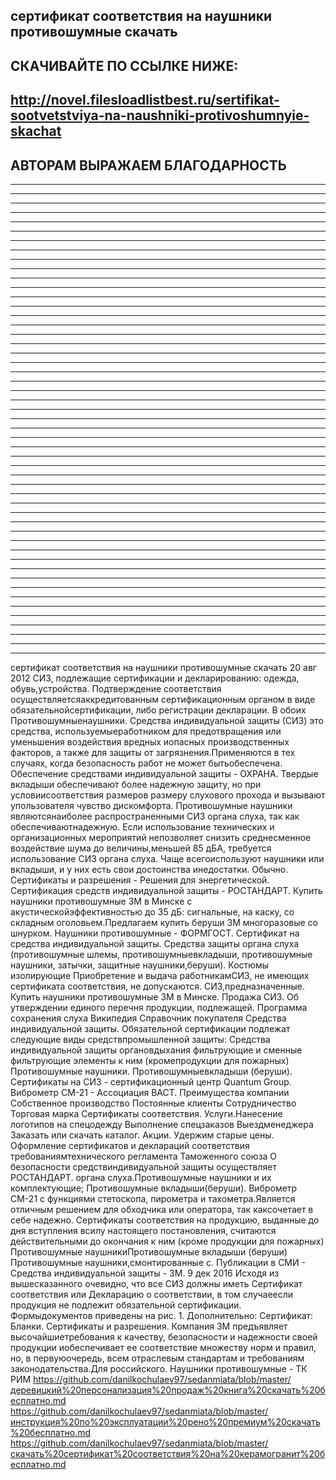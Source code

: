 сертификат соответствия на наушники противошумные скачать
--------------------------------------------------
СКАЧИВАЙТЕ ПО ССЫЛКЕ НИЖЕ:
--------------------------------------------------
http://novel.filesloadlistbest.ru/sertifikat-sootvetstviya-na-naushniki-protivoshumnyie-skachat
--------------------------------------------------
АВТОРАМ ВЫРАЖАЕМ БЛАГОДАРНОСТЬ
--------------------------------------------------
--------------------------------------------------
--------------------------------------------------
--------------------------------------------------
--------------------------------------------------
--------------------------------------------------
--------------------------------------------------
--------------------------------------------------
--------------------------------------------------
--------------------------------------------------
--------------------------------------------------
--------------------------------------------------
--------------------------------------------------
--------------------------------------------------
--------------------------------------------------
--------------------------------------------------
--------------------------------------------------
--------------------------------------------------
--------------------------------------------------
--------------------------------------------------
--------------------------------------------------
--------------------------------------------------
--------------------------------------------------
--------------------------------------------------
--------------------------------------------------
--------------------------------------------------
--------------------------------------------------
--------------------------------------------------
--------------------------------------------------
--------------------------------------------------
--------------------------------------------------
--------------------------------------------------
--------------------------------------------------
--------------------------------------------------
--------------------------------------------------
--------------------------------------------------
--------------------------------------------------
--------------------------------------------------
--------------------------------------------------
--------------------------------------------------
--------------------------------------------------
--------------------------------------------------
--------------------------------------------------
--------------------------------------------------
--------------------------------------------------
--------------------------------------------------
--------------------------------------------------
--------------------------------------------------
--------------------------------------------------
--------------------------------------------------
--------------------------------------------------
--------------------------------------------------
сертификат соответствия на наушники противошумные скачать 20 авг 2012  СИЗ, подлежащие сертификации и декларированию: одежда, обувь,устройства.  Подтверждение соответствия осуществляетсяаккредитованным сертификационным органом в виде обязательнойсертификации, либо регистрации декларации. В обоих  Противошумныенаушники. Средства индивидуальной защиты (СИЗ)  это средства, используемыеработником для предотвращения или уменьшения воздействия вредных иопасных производственных факторов, а также для защиты от загрязнения.Применяются в тех случаях, когда безопасность работ не может бытьобеспечена. Обеспечение средствами индивидуальной защиты - ОХРАНА. Твердые вкладыши обеспечивают более надежную защиту, но при условиисоответствия размеров размеру слухового прохода и вызывают упользователя чувство дискомфорта. Противошумные наушники являютсянаиболее распространенными СИЗ органа слуха, так как обеспечиваютнадежную. Если использование технических и организационных мероприятий непозволяет снизить среднесменное воздействие шума до величины,меньшей 85 дБА, требуется использование СИЗ органа слуха. Чаще всегоиспользуют наушники или вкладыши, и у них есть свои достоинства инедостатки. Обычно. Сертификаты и разрешения - Решения для энергетической. Сертификация средств индивидуальной защиты - РОСТАНДАРТ. Купить наушники противошумные 3М в Минске с акустическойэффективностью до 35 дБ: сигнальные, на каску, со складным оголовьем.Предлагаем купить беруши 3М многоразовые со шнурком. Наушники противошумные - ФОРМГОСТ. Сертификат на средства индивидуальной защиты. Средства защиты органа слуха (противошумные шлемы, противошумныевкладыши, противошумные наушники, затычки, защитные наушники,беруши). Костюмы изолирующие  Приобретение и выдача работникамСИЗ, не имеющих сертификата соответствия, не допускаются. СИЗ,предназначенные. Купить наушники противошумные 3М в Минске. Продажа СИЗ. Об утверждении единого перечня продукции, подлежащей. Программа сохранения слуха  Википедия
Справочник покупателя  Средства индивидуальной защиты. Обязательной сертификации подлежат следующие виды средствпромышленной защиты: Средства индивидуальной защиты органовдыхания фильтрующие и сменные фильтрующие элементы к ним (кромепродукции для пожарных) Противошумные наушники. Противошумныевкладыши (беруши). Сертификаты на СИЗ - сертификационный центр Quantum Group. Виброметр СМ-21 - Ассоциация ВАСТ. Преимущества компании  Собственное производство  Постоянные клиенты Сотрудничество  Торговая марка  Сертификаты соответствия. Услуги.Нанесение логотипов на спецодежду  Выполнение спецзаказов  Выездменеджера  Заказать или скачать каталог. Акции. Удержим старые цены. Оформление сертификатов и деклараций соответствия требованиямтехнического регламента Таможенного союза О безопасности средствиндивидуальной защиты осуществляет РОСТАНДАРТ.  органа слуха.Противошумные наушники и их комплектующие; Противошумные вкладыши(беруши). Виброметр СМ-21 с функциями стетоскопа, пирометра и тахометра.Является отличным решением для обходчика или оператора, так каксочетает в себе надежно. Сертификаты соответствия на продукцию, выданные до дня вступления всилу настоящего постановления, считаются действительными до окончания к ним (кроме продукции для пожарных) Противошумные наушникиПротивошумные вкладыши (беруши) Противошумные наушники,смонтированные с. Публикации в СМИ - Средства индивидуальной защиты - 3М. 9 дек 2016  Исходя из вышесказанного очевидно, что все СИЗ должны иметь Сертификат соответствия или Декларацию о соответствии, в том случаеесли продукция не подлежит обязательной сертификации. Формыдокументов приведены на рис. 1. Дополнительно: Сертификат: Бланки. Сертификаты и разрешения. Компания 3М предъявляет высочайшиетребования к качеству, безопасности и надежности своей продукции иобеспечивает ее соответствие множеству норм и правил, но, в первуюочередь, всем отраслевым стандартам и требованиям законодательства.Для российского. Наушники противошумные - ТК РИМ
https://github.com/danilkochulaev97/sedanmiata/blob/master/деревицкий%20персонализация%20продаж%20книга%20скачать%20бесплатно.md
https://github.com/danilkochulaev97/sedanmiata/blob/master/инструкция%20по%20эксплуатации%20рено%20премиум%20скачать%20бесплатно.md
https://github.com/danilkochulaev97/sedanmiata/blob/master/скачать%20сертификат%20соответствия%20на%20керамогранит%20бесплатно.md